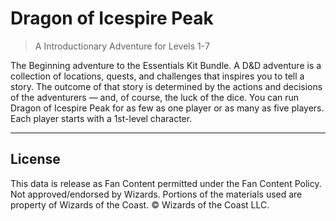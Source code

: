 # Dragon of Icespire Peak

> A Introductionary Adventure for Levels 1-7

The Beginning adventure to the Essentials Kit Bundle. A D&D adventure is a collection of locations, quests, and challenges that inspires you to tell a story. The outcome of that story is determined by the actions and decisions of the adventurers — and, of course, the luck of the dice. You can run Dragon of Icespire Peak for as few as one player or as many as five players. Each player starts with a 1st-level character.

---

## License

This data is release as Fan Content permitted under the Fan Content Policy. Not approved/endorsed by Wizards. Portions of the materials used are property of Wizards of the Coast. © Wizards of the Coast LLC.
